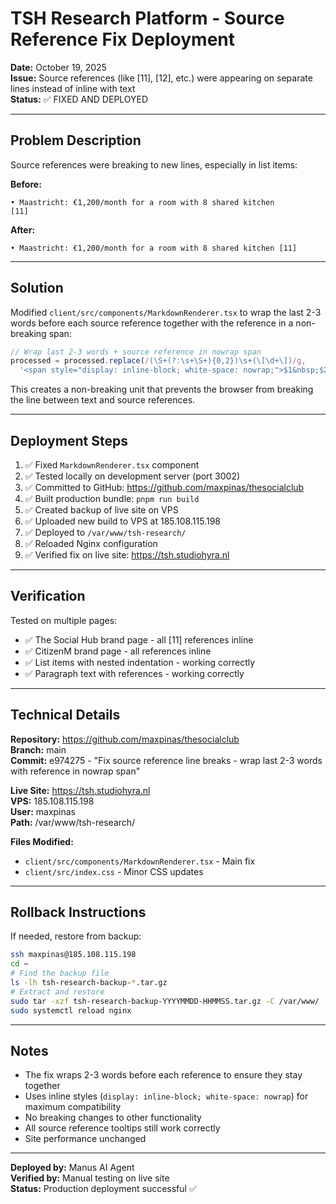 # TSH Research Platform - Source Reference Fix Deployment

**Date:** October 19, 2025  
**Issue:** Source references (like [11], [12], etc.) were appearing on separate lines instead of inline with text  
**Status:** ✅ FIXED AND DEPLOYED

---

## Problem Description

Source references were breaking to new lines, especially in list items:

**Before:**
```
• Maastricht: €1,200/month for a room with 8 shared kitchen
[11]
```

**After:**
```
• Maastricht: €1,200/month for a room with 8 shared kitchen [11]
```

---

## Solution

Modified `client/src/components/MarkdownRenderer.tsx` to wrap the last 2-3 words before each source reference together with the reference in a non-breaking span:

```javascript
// Wrap last 2-3 words + source reference in nowrap span
processed = processed.replace(/(\S+(?:\s+\S+){0,2})\s+(\[\d+\])/g, 
  '<span style="display: inline-block; white-space: nowrap;">$1&nbsp;$2</span>');
```

This creates a non-breaking unit that prevents the browser from breaking the line between text and source references.

---

## Deployment Steps

1. ✅ Fixed `MarkdownRenderer.tsx` component
2. ✅ Tested locally on development server (port 3002)
3. ✅ Committed to GitHub: https://github.com/maxpinas/thesocialclub
4. ✅ Built production bundle: `pnpm run build`
5. ✅ Created backup of live site on VPS
6. ✅ Uploaded new build to VPS at 185.108.115.198
7. ✅ Deployed to `/var/www/tsh-research/`
8. ✅ Reloaded Nginx configuration
9. ✅ Verified fix on live site: https://tsh.studiohyra.nl

---

## Verification

Tested on multiple pages:
- ✅ The Social Hub brand page - all [11] references inline
- ✅ CitizenM brand page - all references inline
- ✅ List items with nested indentation - working correctly
- ✅ Paragraph text with references - working correctly

---

## Technical Details

**Repository:** https://github.com/maxpinas/thesocialclub  
**Branch:** main  
**Commit:** e974275 - "Fix source reference line breaks - wrap last 2-3 words with reference in nowrap span"

**Live Site:** https://tsh.studiohyra.nl  
**VPS:** 185.108.115.198  
**User:** maxpinas  
**Path:** /var/www/tsh-research/

**Files Modified:**
- `client/src/components/MarkdownRenderer.tsx` - Main fix
- `client/src/index.css` - Minor CSS updates

---

## Rollback Instructions

If needed, restore from backup:

```bash
ssh maxpinas@185.108.115.198
cd ~
# Find the backup file
ls -lh tsh-research-backup-*.tar.gz
# Extract and restore
sudo tar -xzf tsh-research-backup-YYYYMMDD-HHMMSS.tar.gz -C /var/www/
sudo systemctl reload nginx
```

---

## Notes

- The fix wraps 2-3 words before each reference to ensure they stay together
- Uses inline styles (`display: inline-block; white-space: nowrap`) for maximum compatibility
- No breaking changes to other functionality
- All source reference tooltips still work correctly
- Site performance unchanged

---

**Deployed by:** Manus AI Agent  
**Verified by:** Manual testing on live site  
**Status:** Production deployment successful ✅

